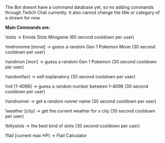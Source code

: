 The Bot doesnt have a command database yet, so no adding commands through Twitch Chat currently.
It also cannot change the title or category of a stream for now.

<b>Main Commands are:</b>

!slots -> Emote Slots Minigame (60 second cooldown per user) 

!metronome [move] -> guess a random Gen 1 Pokemon Move (30 second cooldown per user) 

!randmon [mon] -> guess a random Gen 1 Pokemon (30 second cooldown per user) 

!randomfact -> self explanatory (30 second cooldown per user) 

!roll [1-4096] -> guess a random number between 1-4096 (30 second cooldown per user) 

!randrunner -> get a random runner name (30 second cooldown per user) 

!weather [city] -> get the current weather for x city (30 second cooldown per user) 

!billyslots -> the best kind of slots (30 second cooldown per user) 

!flail [current max HP] -> Flail Calculator 
